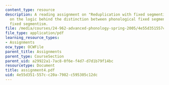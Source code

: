 ```yaml
---
content_type: resource
description: A reading assignment on "Reduplication with fixed segmentism" and problems
  on the logic behind the distinction between phonological fixed segmentism and morphological
  fixed segmentism.
file: /media/courses/24-962-advanced-phonology-spring-2005/4e55d351557cc20a7982c595305c12dc_assignment4.pdf
file_type: application/pdf
learning_resource_types:
- Assignments
ocw_type: OCWFile
parent_title: Assignments
parent_type: CourseSection
parent_uid: a29922a1-7ac8-0f6e-f4d7-d7d1b79f14bc
resourcetype: Document
title: assignment4.pdf
uid: 4e55d351-557c-c20a-7982-c595305c12dc
---
```

